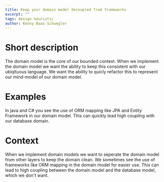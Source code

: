 ```yaml
---
title: Keep your domain model decoupled from frameworks
excerpt: ""
tags: design heuristic
author: Kenny Baas-Schwegler
---
```


# Short description

The domain model is the core of our bounded context. When we implement the domain model we want the ability to keep this consistent with our ubiqituous language. We want the ability to quicly refactor this to represent our mind-model of our domain model.

# Examples

In java and C# you see the use of ORM mapping like JPA and Entity Framework in our domain model. This can quickly lead high coupling with our database domain.

# Context

When we implement domain models we want to seperate the domain model from other layers to keep the domain clean. We sometimes see the use of frameworks like ORM mapping in the domain model for easier use. This can lead to high coupling between the domain model and the database model, which we don't want.